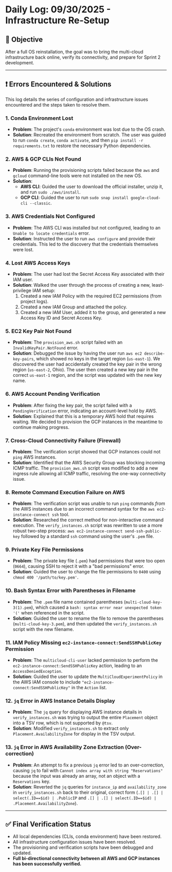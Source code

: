 # Daily Log: 09/30/2025 - Infrastructure Re-Setup

## 🎯 **Objective**
After a full OS reinstallation, the goal was to bring the multi-cloud infrastructure back online, verify its connectivity, and prepare for Sprint 2 development.

---

## ❗ **Errors Encountered & Solutions**

This log details the series of configuration and infrastructure issues encountered and the steps taken to resolve them.

### 1. **Conda Environment Lost**
-   **Problem**: The project's `conda` environment was lost due to the OS crash.
-   **Solution**: Recreated the environment from scratch. The user was guided to run `conda create`, `conda activate`, and then `pip install -r requirements.txt` to restore the necessary Python dependencies.

### 2. **AWS & GCP CLIs Not Found**
-   **Problem**: Running the provisioning scripts failed because the `aws` and `gcloud` command-line tools were not installed on the new OS.
-   **Solution**:
    -   **AWS CLI**: Guided the user to download the official installer, unzip it, and run `sudo ./aws/install`.
    -   **GCP CLI**: Guided the user to run `sudo snap install google-cloud-cli --classic`.

### 3. **AWS Credentials Not Configured**
-   **Problem**: The AWS CLI was installed but not configured, leading to an `Unable to locate credentials` error.
-   **Solution**: Instructed the user to run `aws configure` and provide their credentials. This led to the discovery that the credentials themselves were lost.

### 4. **Lost AWS Access Keys**
-   **Problem**: The user had lost the Secret Access Key associated with their IAM user.
-   **Solution**: Walked the user through the process of creating a new, least-privilege IAM setup:
    1.  Created a new IAM Policy with the required EC2 permissions (from project logs).
    2.  Created a new IAM Group and attached the policy.
    3.  Created a new IAM User, added it to the group, and generated a new Access Key ID and Secret Access Key.

### 5. **EC2 Key Pair Not Found**
-   **Problem**: The `provision_aws.sh` script failed with an `InvalidKeyPair.NotFound` error.
-   **Solution**: Debugged the issue by having the user run `aws ec2 describe-key-pairs`, which showed no keys in the target region (`us-east-1`). We discovered the user had accidentally created the key pair in the wrong region (`us-east-2`, Ohio). The user then created a new key pair in the correct `us-east-1` region, and the script was updated with the new key name.

### 6. **AWS Account Pending Verification**
-   **Problem**: After fixing the key pair, the script failed with a `PendingVerification` error, indicating an account-level hold by AWS.
-   **Solution**: Explained that this is a temporary AWS hold that requires waiting. We decided to provision the GCP instances in the meantime to continue making progress.

### 7. **Cross-Cloud Connectivity Failure (Firewall)**
-   **Problem**: The verification script showed that GCP instances could not `ping` AWS instances.
-   **Solution**: Identified that the AWS Security Group was blocking incoming ICMP traffic. The `provision_aws.sh` script was modified to add a new ingress rule allowing all ICMP traffic, resolving the one-way connectivity issue.

### 8. **Remote Command Execution Failure on AWS**
-   **Problem**: The verification script was unable to run `ping` commands *from* the AWS instances due to an incorrect command syntax for the `aws ec2-instance-connect ssh` tool.
-   **Solution**: Researched the correct method for non-interactive command execution. The `verify_instances.sh` script was rewritten to use a more robust two-step process: `aws ec2-instance-connect send-ssh-public-key` followed by a standard `ssh` command using the user's `.pem` file.

### 9. **Private Key File Permissions**
-   **Problem**: The private key file (`.pem`) had permissions that were too open (`0664`), causing SSH to reject it with a "bad permissions" error.
-   **Solution**: Guided the user to change the file permissions to `0400` using `chmod 400 '/path/to/key.pem'`.

### 10. **Bash Syntax Error with Parentheses in Filename**
-   **Problem**: The `.pem` file name contained parentheses (`multi-cloud-key-3(1).pem`), which caused a `bash: syntax error near unexpected token '('` when referenced in the script.
-   **Solution**: Guided the user to rename the file to remove the parentheses (`multi-cloud-key-3.pem`), and then updated the `verify_instances.sh` script with the new filename.

### 11. **IAM Policy Missing `ec2-instance-connect:SendSSHPublicKey` Permission**
-   **Problem**: The `multicloud-cli-user` lacked permission to perform the `ec2-instance-connect:SendSSHPublicKey` action, leading to an `AccessDeniedException`.
-   **Solution**: Guided the user to update the `MultiCloudExperimentPolicy` in the AWS IAM console to include `"ec2-instance-connect:SendSSHPublicKey"` in the `Action` list.

### 12. **`jq` Error in AWS Instance Details Display**
-   **Problem**: The `jq` query for displaying AWS instance details in `verify_instances.sh` was trying to output the entire `Placement` object into a TSV row, which is not supported by `@tsv`.
-   **Solution**: Modified `verify_instances.sh` to extract only `Placement.AvailabilityZone` for display in the TSV output.

### 13. **`jq` Error in AWS Availability Zone Extraction (Over-correction)**
-   **Problem**: An attempt to fix a previous `jq` error led to an over-correction, causing `jq` to fail with `Cannot index array with string "Reservations"` because the input was already an array, not an object with a `Reservations` key.
-   **Solution**: Reverted the `jq` queries for `instance_ip` and `availability_zone` in `verify_instances.sh` back to their original, correct form (`.[] | .[] | select(.ID==$id) | .PublicIP` and `.[] | .[] | select(.ID==$id) | .Placement.AvailabilityZone`).

---

## ✅ **Final Verification Status**

-   All local dependencies (CLIs, conda environment) have been restored.
-   All infrastructure configuration issues have been resolved.
-   The provisioning and verification scripts have been debugged and updated.
-   **Full bi-directional connectivity between all AWS and GCP instances has been successfully verified.**